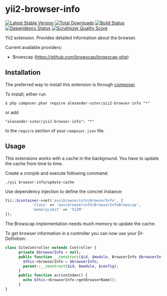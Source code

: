 yii2-browser-info
=================

[![Latest Stable Version](https://poser.pugx.org/alexander-suter/yii2-browser-info/v/stable)](https://packagist.org/packages/alexander-suter/yii2-browser-info)
[![Total Downloads](https://poser.pugx.org/alexander-suter/yii2-browser-info/downloads)](https://packagist.org/packages/alexander-suter/yii2-browser-info)
[![Build Status](https://secure.travis-ci.org/alexander-suter/yii2-browser-info.png)](http://travis-ci.org/alexander-suter/yii2-browser-info)
[![Dependency Status](https://www.versioneye.com/php/alexander-suter:yii2-browser-info/dev-master/badge.png)](https://www.versioneye.com/php/alexander-suter:yii2-browser-info/dev-master)
[![Scrutinizer Quality Score](https://scrutinizer-ci.com/g/alexander-suter/yii2-browser-info/badges/quality-score.png?s=b1074a1ff6d0b214d54fa5ab7abbb90fc092471d)](https://scrutinizer-ci.com/g/alexander-suter/yii2-browser-info/)

Yii2 extension. Provides detailed information about the browser.

Current available providers:
- Browscap (https://github.com/browscap/browscap-php)

## Installation

The preferred way to install this extension is through [composer](http://getcomposer.org/download/).

To install, either run

```
$ php composer.phar require alexander-suter/yii2-browser-info "*"
```

or add

```
"alexander-suter/yii2-browser-info": "*"
```

to the ```require``` section of your `composer.json` file.

## Usage

This extensions works with a cache in the background. You have to update the cache from time to time.

Create a cronjob and execute following command:

```
./yii browser-info/update-cache
```

Use dependency injection to define the concret instance:

```php
Yii::$container->set('asu\browserinfo\BrowserInfo', [
            'class' => 'asu\browserinfo\BrowserInfoBrowscap',
            'memoryLimit' => '512M' 
]);
```
The Browscap implementation needs much memory to update the cache.

To get browser information in a controller you can now use your DI-Definition:

```php
class SiteController extends Controller {
      private $browserInfo = null;
      public function __construct($id, $module, BrowserInfo $browserInfo, $config = []) {
        $this->browserInfo = $browserInfo;
        parent::__construct($id, $module, $config);
      }
      public function actionIndex() {
        echo $this->browserInfo->getBrowserName();
      }
}
```
